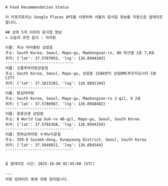 
    # Food Recommendation Status

    이 리포지토리는 Google Places API를 사용하여 서울의 음식점 정보를 자동으로 업데이트합니다.

    ## 상위 5개 이하의 음식점 정보
    > 오늘의 추천 음식 : 마라탕

	이름: 피슈 마라홍탕 상암점
	주소: South Korea, Seoul, Mapo-gu, Maebongsan-ro, 80 파크엠 1층 7,8호
	위치: {'lat': 37.5787093, 'lng': 126.8944103}
	------------------------------
	이름: 신룽푸마라탕상암점
	주소: South Korea, Seoul, Mapo-gu, 상암동 1596번지 상암DMC푸르지오시티 S동 CITY
	위치: {'lat': 37.5815202, 'lng': 126.8891184}
	------------------------------
	이름: 용심마라탕
	주소: South Korea, Seoul, Mapo-gu, Maebongsan-ro 2-gil, 9 2층
	위치: {'lat': 37.5786907, 'lng': 126.8948482}
	------------------------------
	이름: 용용선생 상암점
	주소: 8 World Cup buk-ro 48-gil, Mapo-gu, Seoul, South Korea
	위치: {'lat': 37.5765368, 'lng': 126.8944154}
	------------------------------
	이름: 찐하오마라탕 수색뉴타운점
	주소: 359-9 Susaek-dong, Eunpyeong District, Seoul, South Korea
	위치: {'lat': 37.5848821, 'lng': 126.894544}
	------------------------------


    ⏳ 업데이트 시간: 2025-10-04 02:45:08 (UTC)

    ---
    자동 업데이트 봇에 의해 관리됩니다.
    